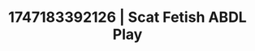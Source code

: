---
categories:
- Fantasy surrender
- Romantic kink
- Choking kink
- Dark fantasy erotica
- Hidden desires
image: /assets/images/1747183392126.jpg
layout: post
seo:
  description: Featured content with premium ABDL Play, Scat Fetish. HD images available.
  keywords: ABDL Play, Scat Fetish
  og_image: /assets/images/1747183392126.jpg
  schema_type: VisualArtwork
tags:
- '#1747183392126'
- ABDL Play
- Scat Fetish
title: 1747183392126 | Scat Fetish ABDL Play
---